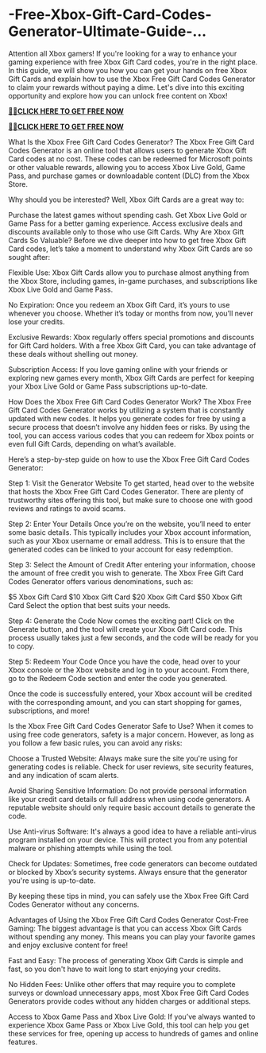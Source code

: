 # -Free-Xbox-Gift-Card-Codes-Generator-Ultimate-Guide-...
Attention all Xbox gamers! If you're looking for a way to enhance your gaming experience with free Xbox Gift Card codes, you're in the right place. In this guide, we will show you how you can get your hands on free Xbox Gift Cards and explain how to use the Xbox Free Gift Card Codes Generator to claim your rewards without paying a dime. Let's dive into this exciting opportunity and explore how you can unlock free content on Xbox!

**[🎁🎁CLICK HERE TO GET FREE NOW](https://shopezones.com//xbox-gift)**

**[🎁🎁CLICK HERE TO GET FREE NOW](https://shopezones.com//xbox-gift)**

What Is the Xbox Free Gift Card Codes Generator?
The Xbox Free Gift Card Codes Generator is an online tool that allows users to generate Xbox Gift Card codes at no cost. These codes can be redeemed for Microsoft points or other valuable rewards, allowing you to access Xbox Live Gold, Game Pass, and purchase games or downloadable content (DLC) from the Xbox Store.

Why should you be interested? Well, Xbox Gift Cards are a great way to:

Purchase the latest games without spending cash.
Get Xbox Live Gold or Game Pass for a better gaming experience.
Access exclusive deals and discounts available only to those who use Gift Cards.
Why Are Xbox Gift Cards So Valuable?
Before we dive deeper into how to get free Xbox Gift Card codes, let’s take a moment to understand why Xbox Gift Cards are so sought after:

Flexible Use: Xbox Gift Cards allow you to purchase almost anything from the Xbox Store, including games, in-game purchases, and subscriptions like Xbox Live Gold and Game Pass.

No Expiration: Once you redeem an Xbox Gift Card, it’s yours to use whenever you choose. Whether it’s today or months from now, you’ll never lose your credits.

Exclusive Rewards: Xbox regularly offers special promotions and discounts for Gift Card holders. With a free Xbox Gift Card, you can take advantage of these deals without shelling out money.

Subscription Access: If you love gaming online with your friends or exploring new games every month, Xbox Gift Cards are perfect for keeping your Xbox Live Gold or Game Pass subscriptions up-to-date.

How Does the Xbox Free Gift Card Codes Generator Work?
The Xbox Free Gift Card Codes Generator works by utilizing a system that is constantly updated with new codes. It helps you generate codes for free by using a secure process that doesn’t involve any hidden fees or risks. By using the tool, you can access various codes that you can redeem for Xbox points or even full Gift Cards, depending on what’s available.

Here’s a step-by-step guide on how to use the Xbox Free Gift Card Codes Generator:

Step 1: Visit the Generator Website
To get started, head over to the website that hosts the Xbox Free Gift Card Codes Generator. There are plenty of trustworthy sites offering this tool, but make sure to choose one with good reviews and ratings to avoid scams.

Step 2: Enter Your Details
Once you’re on the website, you’ll need to enter some basic details. This typically includes your Xbox account information, such as your Xbox username or email address. This is to ensure that the generated codes can be linked to your account for easy redemption.

Step 3: Select the Amount of Credit
After entering your information, choose the amount of free credit you wish to generate. The Xbox Free Gift Card Codes Generator offers various denominations, such as:

$5 Xbox Gift Card
$10 Xbox Gift Card
$20 Xbox Gift Card
$50 Xbox Gift Card
Select the option that best suits your needs.

Step 4: Generate the Code
Now comes the exciting part! Click on the Generate button, and the tool will create your Xbox Gift Card code. This process usually takes just a few seconds, and the code will be ready for you to copy.

Step 5: Redeem Your Code
Once you have the code, head over to your Xbox console or the Xbox website and log in to your account. From there, go to the Redeem Code section and enter the code you generated.

Once the code is successfully entered, your Xbox account will be credited with the corresponding amount, and you can start shopping for games, subscriptions, and more!

Is the Xbox Free Gift Card Codes Generator Safe to Use?
When it comes to using free code generators, safety is a major concern. However, as long as you follow a few basic rules, you can avoid any risks:

Choose a Trusted Website: Always make sure the site you're using for generating codes is reliable. Check for user reviews, site security features, and any indication of scam alerts.

Avoid Sharing Sensitive Information: Do not provide personal information like your credit card details or full address when using code generators. A reputable website should only require basic account details to generate the code.

Use Anti-virus Software: It's always a good idea to have a reliable anti-virus program installed on your device. This will protect you from any potential malware or phishing attempts while using the tool.

Check for Updates: Sometimes, free code generators can become outdated or blocked by Xbox’s security systems. Always ensure that the generator you're using is up-to-date.

By keeping these tips in mind, you can safely use the Xbox Free Gift Card Codes Generator without any concerns.

Advantages of Using the Xbox Free Gift Card Codes Generator
Cost-Free Gaming: The biggest advantage is that you can access Xbox Gift Cards without spending any money. This means you can play your favorite games and enjoy exclusive content for free!

Fast and Easy: The process of generating Xbox Gift Cards is simple and fast, so you don't have to wait long to start enjoying your credits.

No Hidden Fees: Unlike other offers that may require you to complete surveys or download unnecessary apps, most Xbox Free Gift Card Codes Generators provide codes without any hidden charges or additional steps.

Access to Xbox Game Pass and Xbox Live Gold: If you’ve always wanted to experience Xbox Game Pass or Xbox Live Gold, this tool can help you get these services for free, opening up access to hundreds of games and online features.

